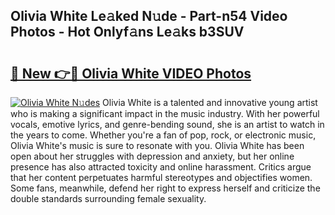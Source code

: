 ## Olivia White Le𝚊ked N𝚞de - Part-n54 Video Photos - Hot Onlyf𝚊ns Le𝚊ks b3SUV

# <h2><a href="http://ac5027.deff.icu/?id=Olivia+White">🔗 New 👉🔴 Olivia White VIDEO Photos</a></h2>

[![Olivia White N𝚞des](https://i.imgur.com/rIISA9y.gif)](http://ac5027.deff.icu/?id=Olivia+White)
Olivia White is a talented and innovative young artist who is making a significant impact in the music industry. With her powerful vocals, emotive lyrics, and genre-bending sound, she is an artist to watch in the years to come. Whether you're a fan of pop, rock, or electronic music, Olivia White's music is sure to resonate with you. Olivia White has been open about her struggles with depression and anxiety, but her online presence has also attracted toxicity and online harassment. Critics argue that her content perpetuates harmful stereotypes and objectifies women. Some fans, meanwhile, defend her right to express herself and criticize the double standards surrounding female sexuality.
